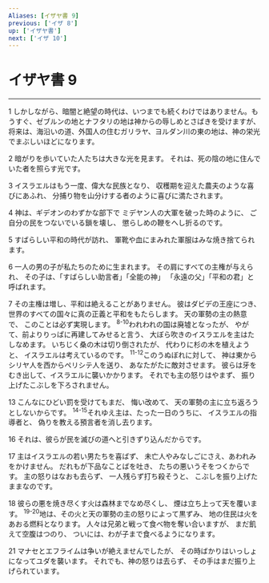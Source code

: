 ```yaml
---
Aliases: [イザヤ書 9]
previous: ['イザ 8']
up: ['イザヤ書']
next: ['イザ 10']
---
```

# イザヤ書 9

***




1 
しかしながら、暗闇と絶望の時代は、いつまでも続くわけではありません。もうすぐ、ゼブルンの地とナフタリの地は神からの辱しめとさばきを受けますが、将来は、海沿いの道、外国人の住むガリラヤ、ヨルダン川の東の地は、神の栄光でまぶしいほどになります。 



2 
暗がりを歩いていた人たちは大きな光を見ます。 それは、死の陰の地に住んでいた者を照らす光です。 



3 
イスラエルはもう一度、偉大な民族となり、 収穫期を迎えた農夫のような喜びにあふれ、 分捕り物を山分けする者のように喜びに満たされます。 



4 
神は、ギデオンのわずかな部下で ミデヤン人の大軍を破った時のように、 ご自分の民をつないでいる鎖を壊し、 懲らしめの鞭をへし折るのです。 



5 
すばらしい平和の時代が訪れ、 軍靴や血にまみれた軍服はみな焼き捨てられます。 



6 
一人の男の子が私たちのために生まれます。 その肩にすべての主権が与えられ、 その子は、「すばらしい助言者」「全能の神」 「永遠の父」「平和の君」と呼ばれます。 



7 
その主権は増し、平和は絶えることがありません。 彼はダビデの王座につき、 世界のすべての国々に真の正義と平和をもたらします。 天の軍勢の主の熱意で、 このことは必ず実現します。 <sup class="versenum">8-10</sup>われわれの国は廃墟となったが、 やがて、前よりりっぱに再建してみせると言う、 大ぼら吹きのイスラエルを主はたしなめます。 いちじく桑の木は切り倒されたが、 代わりに杉の木を植えようと、 イスラエルは考えているのです。 <sup class="versenum">11-12</sup>このうぬぼれに対して、 神は東からシリヤ人を西からペリシテ人を送り、 あなたがたに敵対させます。 彼らは牙をむき出して、イスラエルに襲いかかります。 それでも主の怒りはやまず、 振り上げたこぶしを下ろされません。 



13 
こんなにひどい罰を受けてもまだ、 悔い改めて、 天の軍勢の主に立ち返ろうとしないからです。 <sup class="versenum">14-15</sup>それゆえ主は、たった一日のうちに、 イスラエルの指導者と、 偽りを教える預言者を消し去ります。 



16 
それは、彼らが民を滅びの道へと引きずり込んだからです。 



17 
主はイスラエルの若い男たちを喜ばず、 未亡人やみなしごにさえ、あわれみをかけません。 だれもが下品なことばを吐き、 たちの悪いうそをつくからです。 主の怒りはなおも去らず、 一人残らず打ち殺そうと、 こぶしを振り上げたままなのです。 



18 
彼らの悪を焼き尽くす火は森林までなめ尽くし、 煙は立ち上って天を覆います。 <sup class="versenum">19-20</sup>地は、その火と天の軍勢の主の怒りによって黒ずみ、 地の住民は火をあおる燃料となります。 人々は兄弟と戦って食べ物を奪い合いますが、 まだ飢えて空腹はつのり、 ついには、わが子まで食べるようになります。 



21 
マナセとエフライムは争いが絶えませんでしたが、 その時ばかりはいっしょになってユダを襲います。 それでも、神の怒りは去らず、 その手はまだ振り上げられています。
